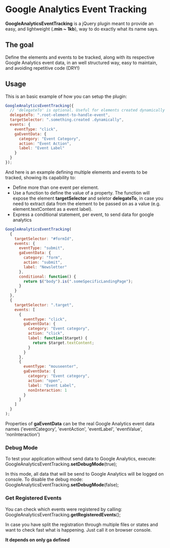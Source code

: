 # Google Analytics Event Tracking

**GoogleAnalyticsEventTracking** is a jQuery plugin meant to provide an easy, and lightweight (**.min ~ 1kb**), way to do exactly what its name says.

## The goal

Define the elements and events to be tracked, along with its respective Google Analytics event data, in an well structured way, easy to maintain, and avoiding repetitive code (DRY!)

## Usage

This is an basic example of how you can setup the plugin:

```javascript
GoogleAnalyticsEventTracking({
  // 'delegateTo' is optional. Useful for elements created dynamically
  delegateTo: ".root-element-to-handle-event",
  targetSelector: ".something.created .dynamically",
  events: {
    eventType: "click",
    gaEventData: {
      category: "Event Category",
      action: "Event Action",
      label: "Event Label"
    }
  }
});
```

And here is an example defining multiple elements and events to be tracked, showing its capability to:

- Define more than one event per element.
- Use a function to define the value of a property. The function will expose the element **targetSelector** and seletor **delegateTo**, in case you need to extract data from the element to be passed on as a value (e.g. element.textContent as a event label).
- Express a conditional statement, per event, to send data for google analytics

```javascript
GoogleAnalyticsEventTracking(
  {
    targetSelector: "#formId",
    events: {
      eventType: "submit",
      gaEventData: {
        category: "form",
        action: "submit",
        label: "Newsletter"
      },
      conditional: function() {
        return $("body").is(".someSpecificLandingPage");
      }
    }
  },
  {
    targetSelector: ".target",
    events: [
      {
        eventType: "click",
        gaEventData: {
          category: "Event category",
          action: "click",
          label: function($target) {
            return $target.textContent;
          }
        }
      },
      {
        eventType: "mouseenter",
        gaEventData: {
          category: "Event category",
          action: "open",
          label: "Event Label",
          nonInteraction: 1
        }
      }
    ]
  }
);
```

Properties of **gaEventData** can be the real Google Analytics event data names ('eventCategory', 'eventAction', 'eventLabel', 'eventValue', 'nonInteraction')

### Debug Mode

To test your application without send data to Google Analytics, execute:
GoogleAnalyticsEventTracking.**setDebugMode**(true);

In this mode, all data that will be send to Google Analytics will be logged on console. To disable the debug mode:
GoogleAnalyticsEventTracking.**setDebugMode**(false);

### Get Registered Events

You can check which events were registered by calling: GoogleAnalyticsEventTracking.**getRegisteredEvents**();

In case you have split the registration through multiple files or states and want to check fast what is happening. Just call it on browser console.

**It depends on only ga defined**
